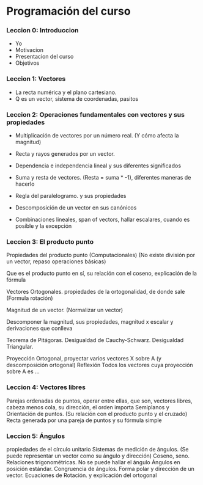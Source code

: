 # Programación del curso

### Leccion 0: Introduccion

- Yo
- Motivacion
- Presentacion del curso
- Objetivos

### Leccion 1: Vectores

- La recta numérica y el plano cartesiano.
- Q es un vector, sistema de coordenadas, pasitos

### Leccion 2: Operaciones fundamentales con vectores y sus propiedades

- Multiplicación de vectores por un número real. (Y cómo afecta la magnitud) 
- Recta y rayos generados por un vector.
- Dependencia e independencia lineal y sus diferentes significados

- Suma y resta de vectores. (Resta = suma * -1), diferentes maneras de hacerlo
- Regla del paralelogramo. y sus propiedades


- Descomposición de un vector en sus canónicos
- Combinaciones lineales, span of vectors, hallar escalares, cuando es posible y la excepción

### Leccion 3: El producto punto

Propiedades del producto punto (Computacionales) (No existe división por un vector, repaso operaciones básicas)

Que es el producto punto en sí, su relación con el coseno, explicación de la fórmula

Vectores Ortogonales. propiedades de la ortogonalidad, de donde sale (Formula rotación)

Magnitud de un vector. (Normalizar un vector)

Descomponer la magnitud, sus propiedades, magnitud x escalar y derivaciones que conlleva

Teorema de Pitágoras.
Desigualdad de Cauchy-Schwarz.
Desigualdad Triangular.

Proyección Ortogonal, proyectar varios vectores X sobre A (y descomposición ortogonal)
Reflexión
Todos los vectores cuya proyección sobre A es …



### Leccion 4: Vectores libres

Parejas ordenadas de puntos, operar entre ellas, que son, vectores libres, cabeza menos cola, su dirección, el orden importa
Semiplanos y Orientación de puntos. (Su relación con el producto punto y el cruzado)
Recta generada por una pareja de puntos y su fórmula simple



### Leccion 5: Ángulos


propiedades de el círculo unitario
Sistemas de medición de ángulos. (Se puede representar un vector como su ángulo y dirección)
Coseno, seno. Relaciones trigonométricas.
No se puede hallar el ángulo
Ángulos en posición estándar. Congruencia de ángulos.
Forma polar y dirección de un vector.
Ecuaciones de Rotación. y explicación del ortogonal

